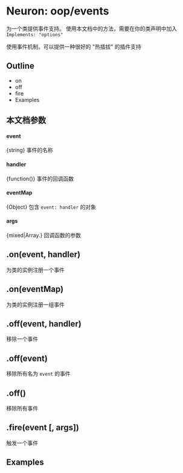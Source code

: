 Neuron: oop/events
====
为一个类提供事件支持。
使用本文档中的方法，需要在你的类声明中加入 `Implements: "options"`

使用事件机制，可以提供一种很好的 "热插拔" 的插件支持

Outline
----
- on
- off
- fire
- Examples


本文档参数
----
#### event
{string} 事件的名称

#### handler
{function()} 事件的回调函数

#### eventMap
{Object} 包含 `event: handler` 的对象

#### args
{mixed|Array.<mixed>} 回调函数的参数


.on(event, handler)
----
为类的实例注册一个事件

.on(eventMap)
----
为类的实例注册一组事件


.off(event, handler)
----
移除一个事件

.off(event)
----
移除所有名为 `event` 的事件

.off()
----
移除所有事件

.fire(event [, args])
----
触发一个事件

Examples
----
